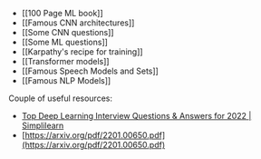 - [[100 Page ML book]]
- [[Famous CNN architectures]]
- [[Some CNN questions]]
- [[Some ML questions]]
- [[Karpathy's recipe for training]]
- [[Transformer models]]
- [[Famous Speech Models and Sets]]
- [[Famous NLP Models]]

Couple of useful resources:
- [Top Deep Learning Interview Questions & Answers for 2022 | Simplilearn](https://www.simplilearn.com/tutorials/deep-learning-tutorial/deep-learning-interview-questions)
- [https://arxiv.org/pdf/2201.00650.pdf](https://arxiv.org/pdf/2201.00650.pdf)
